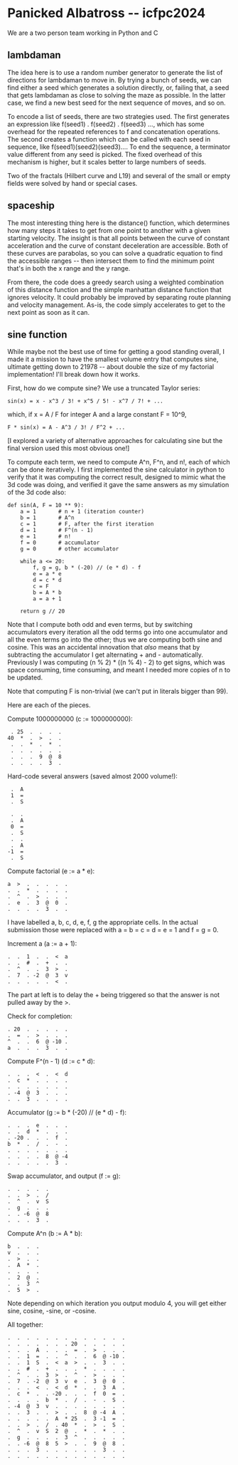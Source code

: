 # Panicked Albatross -- icfpc2024

We are a two person team working in Python and C

## lambdaman

The idea here is to use a random number generator to generate the list of
directions for lambdaman to move in.  By trying a bunch of seeds, we can find
either a seed which generates a solution directly, or, failing that, a seed that
gets lambdaman as close to solving the maze as possible.  In the latter case, we
find a new best seed for the next sequence of moves, and so on.

To encode a list of seeds, there are two strategies used.  The first generates
an expression like f(seed1) . f(seed2) . f(seed3) ..., which has some overhead
for the repeated references to f and concatenation operations.  The second
creates a function which can be called with each seed in sequence, like
f(seed1)(seed2)(seed3)....  To end the sequence, a terminator value different
from any seed is picked.  The fixed overhead of this mechanism is higher, but it
scales better to large numbers of seeds.

Two of the fractals (Hilbert curve and L19) and several of the small or empty
fields were solved by hand or special cases.

## spaceship

The most interesting thing here is the distance() function, which determines how
many steps it takes to get from one point to another with a given starting
velocity.  The insight is that all points between the curve of constant
acceleration and the curve of constant deceleration are accessible.  Both of
these curves are parabolas, so you can solve a quadratic equation to find the
accessible ranges -- then intersect them to find the minimum point that's in
both the x range and the y range.

From there, the code does a greedy search using a weighted combination of this
distance function and the simple manhattan distance function that ignores
velocity.  It could probably be improved by separating route planning and
velocity management.  As-is, the code simply accelerates to get to the next
point as soon as it can.

## sine function

While maybe not the best use of time for getting a good standing overall, I made
it a mission to have the smallest volume entry that computes sine, ultimate getting
down to 21978 -- about double the size of my factorial implementation! I'll break
down how it works.

First, how do we compute sine? We use a truncated Taylor series:

    sin(x) = x - x^3 / 3! + x^5 / 5! - x^7 / 7! + ...

which, if x = A / F for integer A and a large constant F = 10^9,

    F * sin(x) = A - A^3 / 3! / F^2 + ...

[I explored a variety of alternative approaches for calculating sine but the final
version used this most obvious one!]

To compute each term, we need to compute A^n, F^n, and n!, each of which can be done
iteratively. I first implemented the sine calculator in python to verify that it
was computing the correct result, designed to mimic what the 3d code was doing, and
verified it gave the same answers as my simulation of the 3d code also:

    def sin(A, F = 10 ** 9):
        a = 1       # n + 1 (iteration counter)
        b = 1       # A^n
        c = 1       # F, after the first iteration
        d = 1       # F^(n - 1)
        e = 1       # n!
        f = 0       # accumulator
        g = 0       # other accumulator

        while a <= 20:
            f, g = g, b * (-20) // (e * d) - f
            e = a * e
            d = c * d
            c = F
            b = A * b
            a = a + 1

        return g // 20

Note that I compute both odd and even terms, but by switching accumulators every
iteration all the odd terms go into one accumulator and all the even terms go into the
other; thus we are computing both sine and cosine. This was an accidental innovation
that *also* means that by subtracting the accumulator I get alternating + and -
automatically. Previously I was computing (n % 2) * ((n % 4) - 2) to get signs, which
was space consuming, time consuming, and meant I needed more copies of n to be updated.

Note that computing F is non-trivial (we can't put in literals bigger than 99).

Here are each of the pieces.

Compute 1000000000 (c := 1000000000):

     . 25  .  .  .  .
    40  *  .  >  .  .
     .  .  *  .  *  .
     .  .  .  .  .  .
     .  .  .  9  @  8
     .  .  .  .  3  .

Hard-code several answers (saved almost 2000 volume!):

     .  A
     1  =
     .  S

     .  .
     .  A
     0  =
     .  S
     .  .
     .  A
    -1  =
     .  S

Compute factorial (e := a * e):

    a  >  .  .  .  .  .
    .  .  *  .  .  .  .
    .  ^  .  >  .  .  .
    .  e  .  3  @  0  .
    .  .  .  .  3  .  .

I have labelled a, b, c, d, e, f, g the appropriate cells. In the actual
submission those were replaced with a = b = c = d = e = 1 and f = g = 0.

Increment a (a := a + 1):

    .  .  1  .  .  <  a
    .  .  #  .  +  .  .
    .  ^  .  .  3  >  .
    .  7  . -2  @  3  v
    .  .  .  .  .  <  .

The part at left is to delay the + being triggered so that the
answer is not pulled away by the >.

Check for completion:

    . 20  .  .  .  .  .
    .  =  .  >  .  .  .
    ^  .  .  6  @ -10 .
    a  .  .  .  3  .  .

Compute F^(n - 1) (d := c * d):

    .  .  .  <  .  <  d
    .  c  *  .  .  .  .
    .  .  .  .  .  .  .
    . -4  @  3  .  .  .
    .  .  3  .  .  .  .

Accumulator (g := b * (-20) // (e * d) - f):

    .  .  .  e  .  .  .
    .  .  d  *  .  .  .
    . -20 .  .  .  f  .
    b  *  .  /  .  -  .
    .  .  .  .  .  .  .
    .  .  .  .  8  @ -4
    .  .  .  .  .  3  .

Swap accumulator, and output (f := g):

    .  .  .  .  .
    .  .  >  .  /
    .  ^  .  v  S
    .  g  .  .  .
    .  . -6  @  8
    .  .  .  3  .

Compute A^n (b := A * b):

    b  .  .  .
    v  .  .  .
    .  >  .  .
    .  A  *  .
    .  .  .  .
    .  2  @  .
    .  .  3  ^
    .  5  >  .

Note depending on which iteration you output modulo 4, you will get
either sine, cosine, -sine, or -cosine.

All together:

    .  .  .  .  .  .  .  .  .  .  .  .  .
    .  .  .  .  .  .  . 20  .  .  .  .  .
    .  .  .  A  .  .  .  =  .  >  .  .  .
    .  .  1  =  .  .  ^  .  .  6  @ -10 .
    .  .  1  S  .  <  a  >  .  .  3  .  .
    .  .  #  .  +  .  .  .  *  .  .  .  .
    .  ^  .  .  3  >  .  ^  .  >  .  .  .
    .  7  . -2  @  3  v  e  .  3  @  0  .
    .  .  .  <  .  <  d  *  .  .  3  A  .
    .  c  *  .  . -20 .  .  .  f  0  =  .
    .  .  .  .  b  *  .  /  .  -  .  S  .
    . -4  @  3  v  .  .  .  .  .  .  .  .
    .  .  3  .  .  >  .  .  8  @ -4  A  .
    .  .  .  .  .  A  * 25  .  3 -1  =  .
    .  .  >  .  /  . 40  *  .  >  .  S  .
    .  ^  .  v  S  2  @  .  *  .  *  .  .
    .  g  .  .  .  .  3  ^  .  .  .  .  .
    .  . -6  @  8  5  >  .  .  9  @  8  .
    .  .  .  3  .  .  .  .  .  .  3  .  .
    .  .  .  .  .  .  .  .  .  .  .  .  .

